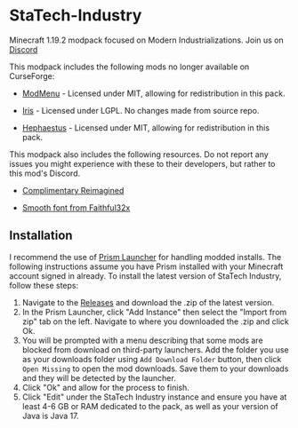 # StaTech-Industry
Minecraft 1.19.2 modpack focused on Modern Industrializations. Join us on [Discord](https://discord.gg/RDaJEnN3uS)

This modpack includes the following mods no longer available on CurseForge: 

- [ModMenu](https://github.com/TerraformersMC/ModMenu) - Licensed under MIT, allowing for redistribution in this pack.

- [Iris](https://github.com/IrisShaders/Iris) - Licensed under LGPL. No changes made from source repo.

- [Hephaestus](https://github.com/Argent-Matter/TinkersConstruct) - Licensed under MIT, allowing for redistribution in this pack.


This modpack also includes the following resources. Do not report any issues you might experience with these to their developers, but rather to this mod's Discord.

- [Complimentary Reimagined](https://github.com/ComplementaryDevelopment/ComplementaryReimagined)

- [Smooth font from Faithful32x](https://github.com/Faithful-Resource-Pack/Faithful-Java-32x)

## Installation
I recommend the use of [Prism Launcher](https://prismlauncher.org/) for handling modded installs. The following instructions assume you have Prism installed with your Minecraft account signed in already. To install the latest version of StaTech Industry, follow these steps:

1. Navigate to the [Releases](https://github.com/TheStaticVoid/StaTech-Industry/releases) and download the .zip of the latest version.
2. In the Prism Launcher, click "Add Instance" then select the "Import from zip" tab on the left. Navigate to where you downloaded the .zip and click Ok.
3. You will be prompted with a menu describing that some mods are blocked from download on third-party launchers. Add the folder you use as your downloads folder using `Add Download Folder` button, then click `Open Missing` to open the mod downloads. Save them to your downloads and they will be detected by the launcher.
4. Click "Ok" and allow for the process to finish. 
5. Click "Edit" under the StaTech Industry instance and ensure you have at least 4-6 GB or RAM dedicated to the pack, as well as your version of Java is Java 17.
